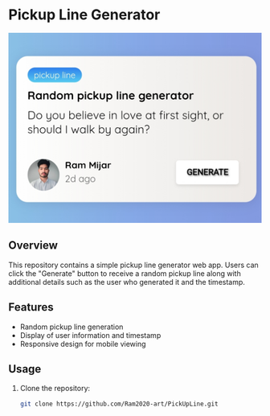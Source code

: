 # Pickup Line Generator

![Preview Image](https://github.com/Ram2020-art/PickUpLine/blob/main/Screenshot_20231218_215153.jpg)

## Overview

This repository contains a simple pickup line generator web app. Users can click the "Generate" button to receive a random pickup line along with additional details such as the user who generated it and the timestamp.

## Features

- Random pickup line generation
- Display of user information and timestamp
- Responsive design for mobile viewing

## Usage

1. Clone the repository:

   ```bash
   git clone https://github.com/Ram2020-art/PickUpLine.git
   
